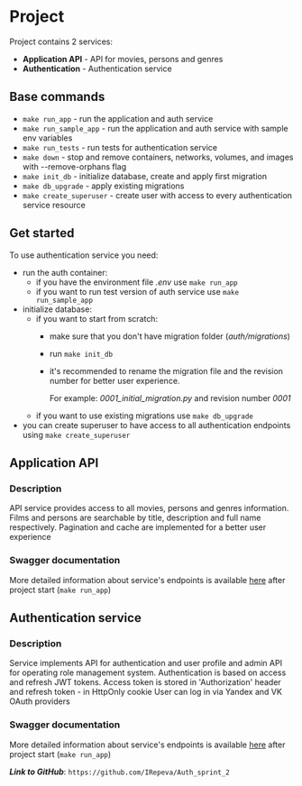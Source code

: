 # Project

Project contains 2 services:
* **Application API** - API for movies, persons and genres
* **Authentication** - Authentication service 

## Base commands
 - `make run_app` - run the application and auth service
 - `make run_sample_app` - run the application and auth service with sample env variables
 - `make run_tests` - run tests for authentication service
 - `make down` - stop and remove containers, networks, volumes, and images with --remove-orphans flag
 - `make init_db` - initialize database, create and apply first migration
 - `make db_upgrade` - apply existing migrations
 - `make create_superuser` - create user with access to every authentication service resource

## Get started
To use authentication service you need:
 - run the auth container:
   - if you have the environment file *.env* use `make run_app`
   - if you want to run test version of auth service use `make run_sample_app`
 - initialize database:
   - if you want to start from scratch:
     - make sure that you don't have migration folder (*auth/migrations*)
     - run `make init_db`
     - it's recommended to rename the migration file and the revision number for better user experience. 
     
        For example: *0001_initial_migration.py* and revision number *0001*
   - if you want to use existing migrations use `make db_upgrade`
 - you can create superuser to have access to all authentication endpoints using `make create_superuser`

## Application API
### Description
API service provides access to all movies, persons and genres information.
Films and persons are searchable by title, description and full name respectively.
Pagination and cache are implemented for a better user experience

### Swagger documentation
More detailed information about service's endpoints is available 
[here](http://0.0.0.0:80/api/swagger) after project start (`make run_app`)


## Authentication service
### Description
Service implements API for authentication and user profile 
and admin API for operating role management system.
Authentication is based on access and refresh JWT tokens.
Access token is stored in 'Authorization' header and refresh token - in HttpOnly cookie
User can log in via Yandex and VK OAuth providers

### Swagger documentation
More detailed information about service's endpoints is available 
[here](http://0.0.0.0:80/swagger/ui) after project start (`make run_app`)


**_Link to GitHub_**: `https://github.com/IRepeva/Auth_sprint_2`


